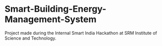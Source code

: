 # Smart-Building-Energy-Management-System
Project made during the Internal Smart India Hackathon at SRM Institute of Science and Technology.
